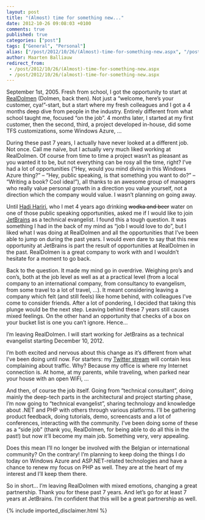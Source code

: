 ```yaml
---
layout: post
title: "(Almost) time for something new..."
date: 2012-10-26 09:08:03 +0100
comments: true
published: true
categories: ["post"]
tags: ["General", "Personal"]
alias: ["/post/2012/10/26/(Almost)-time-for-something-new.aspx", "/post/2012/10/26/(almost)-time-for-something-new.aspx"]
author: Maarten Balliauw
redirect_from:
 - /post/2012/10/26/(Almost)-time-for-something-new.aspx
 - /post/2012/10/26/(almost)-time-for-something-new.aspx
---
```

<p>September 1st, 2005. Fresh from school, I got the opportunity to start at <a href="http://www.realdolmen.com">RealDolmen</a> (Dolmen, back then). Not just a “welcome, here’s your customer, cya!”-start, but a start where my fresh colleagues and I got a 4 months deep dive from people in the industry. Entirely different from what school taught me, focused “on the job”. 4 months later, I started at my first customer, then the second, third, a project developed in-house, did some TFS customizations, some Windows Azure, …</p>  <p>During these past 7 years, I actually have never looked at a different job. Not once. Call me naïve, but I actually very much liked working at RealDolmen. Of course from time to time a project wasn’t as pleasant as you wanted it to be, but not everything can be rosy all the time, right? I’ve had a lot of opportunities (“Hey, would you mind diving in this Windows Azure thing?” – “Hey, public speaking, is that something you want to do?” – “Writing a book? Cool idea!”), all thanks to an awesome group of managers who really value personal growth in a direction you value yourself, not a direction which the company would value. I wasn’t planning on going away.</p>  <p>Until <a href="http://hadihariri.com/">Hadi Hariri</a>, who I met 4 years ago drinking <span style="text-decoration: line-through">wodka and beer</span> water on one of those public speaking opportunities, asked me if I would like to join <a href="http://jetbrains.com">JetBrains</a> as a technical evangelist. I found this a tough question. It was something I had in the back of my mind as “job I would love to do”, but I liked what I was doing at RealDolmen and all the opportunities that I’ve been able to jump on during the past years. I would even dare to say that this new opportunity at JetBrains is part the result of opportunities at RealDolmen in the past. RealDolmen is a great company to work with and I wouldn’t hesitate for a moment to go back.</p>  <p>Back to the question. It made my mind go in overdrive. Weighing pro’s and con’s, both at the job level as well as at a practical level (from a local company to an international company, from consultancy to evangelism, from some travel to a lot of travel, …). It meant considering leaving a company which felt (and still feels) like home behind, with colleagues I’ve come to consider friends. After a lot of pondering, I decided that taking this plunge would be the next step. Leaving behind these 7 years still causes mixed feelings. On the other hand an opportunity that checks of a box on your bucket list is one you can’t ignore. Hence…</p>  <p>I’m leaving RealDolmen. I will start working for JetBrains as a technical evangelist starting December 10, 2012.</p>  <p>I’m both excited and nervous about this change as it’s different from what I’ve been doing until now. For starters: my <a href="http://www.twitter.com/maartenballiauw">Twitter stream</a> will contain less complaining about traffic. Why? Because my office is where my Internet connection is. At home, at my parents, while traveling, when parked near your house with an open WiFi, …</p>  <p>And then, of course the job itself. Going from “technical consultant”, doing mainly the deep-tech parts in the architectural and project starting phase, I’m now going to “technical evangelist”, sharing technology and knowledge about .NET and PHP with others through various platforms. I’ll be gathering product feedback, doing tutorials, demo, screencasts and a lot of conferences, interacting with the community. I’ve been doing some of these as a “side job” (thank you, RealDolmen, for being able to do all this in the past!) but now it’ll become my main job. Something very, very appealing.</p>  <p>Does this mean I’ll no longer be involved with the Belgian or international community? On the contrary! I’m planning to keep doing the things I do today on Windows Azure and ASP.NET-related technologies and have a chance to renew my focus on PHP as well. They are at the heart of my interest and I’ll keep them there.</p>  <p>So in short… I’m leaving RealDolmen with mixed emotions, changing a great partnership. Thank you for these past 7 years. And let’s go for at least 7 years at JetBrains. I’m confident that this will be a great partnership as well.</p>
{% include imported_disclaimer.html %}
